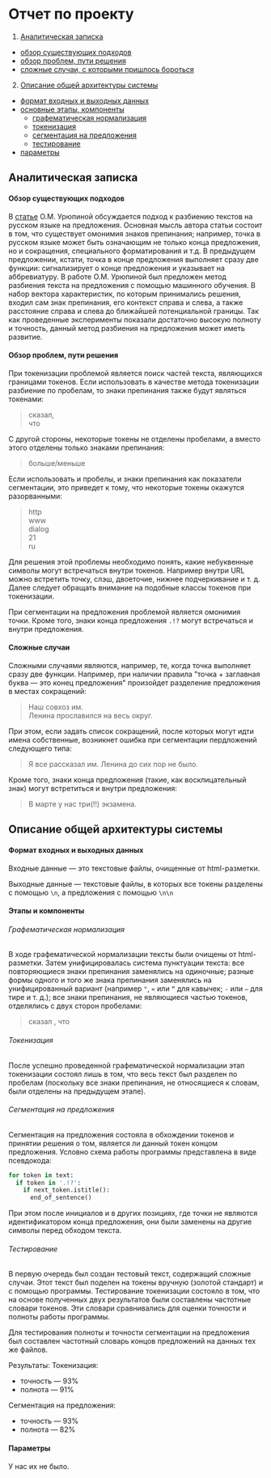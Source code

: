 # Отчет по проекту

1. [Аналитическая записка](https://github.com/gree-gorey/sentence_splitter/blob/master/report.md#Аналитическая-записка)
  * [обзор существующих подходов](https://github.com/gree-gorey/sentence_splitter/blob/master/report.md#Обзор-существующих-подходов)
  * [обзор проблем, пути решения](https://github.com/gree-gorey/sentence_splitter/blob/master/report.md#Обзор-проблем-пути-решения)
  * [сложные случаи, с которыми пришлось бороться](https://github.com/gree-gorey/sentence_splitter/blob/master/report.md#Сложные-случаи)
2. [Описание общей архитектуры системы](https://github.com/gree-gorey/sentence_splitter/blob/master/report.md#Описание-общей-архитектуры-системы)
  * [формат входных и выходных данных](https://github.com/gree-gorey/sentence_splitter/blob/master/report.md#Формат-входных-и-выходных-данных)
  * [основные этапы, компоненты](https://github.com/gree-gorey/sentence_splitter/blob/master/report.md#Этапы-и-компоненты)
    * [графематическая нормализация](https://github.com/gree-gorey/sentence_splitter/blob/master/report.md#Графематическая-нормализация)
    * [токенизация](https://github.com/gree-gorey/sentence_splitter/blob/master/report.md#Токенизация)
    * [сегментация на предложения](https://github.com/gree-gorey/sentence_splitter/blob/master/report.md#Сегментация-на-предложения)
    * [тестирование](https://github.com/gree-gorey/sentence_splitter/blob/master/report.md#Тестирование)
  * [параметры](https://github.com/gree-gorey/sentence_splitter/blob/master/report.md#Параметры)

## Аналитическая записка

#### Обзор существующих подходов

В [статье](http://www.dialog-21.ru/digests/dialog2008/materials/html/83.htm) О.М. Урюпиной обсуждается подход к разбиению текстов на русском языке на предложения. Основная мысль автора статьи состоит в том, что существует омонимия знаков препинания; например, точка в русском языке может быть означающим не только конца предложения, но и сокращения, специального форматирования и т.д. В предыдущем предложении, кстати, точка в конце предложения выполняет сразу две функции: сигнализирует о конце предложения и указывает на аббревиатуру. В работе О.М. Урюпиной был предложен метод разбиения текста на предложения с помощью машинного обучения. В набор вектора характеристик, по которым принимались решения, входил сам знак препинания, его контекст справа и слева, а также расстояние справа и слева до ближайшей потенциальной границы. Так как проведенные эксперименты показали достаточно высокую полноту и точность, данный метод разбиения на предложения может иметь развитие.

#### Обзор проблем, пути решения

При токенизации проблемой является поиск частей текста, являющихся границами токенов. Если использовать в качестве метода токенизации разбиение по пробелам, то знаки препинания также будут являться токенами:
> сказал,<br>
> что

С другой стороны, некоторые токены не отделены пробелами, а вместо этого отделены только знаками препинания:
> больше/меньше

Если использовать и пробелы, и знаки препинания как показатели сегментации, это приведет к тому, что некоторые токены окажутся разорванными:
> http<br>
> www<br>
> dialog<br>
> 21<br>
> ru<br>

Для решения этой проблемы необходимо понять, какие небуквенные символы могут встречаться внутри токенов. Например внутри URL можно встретить точку, слэш, двоеточие, нижнее подчеркивание и т. д. Далее следует обращать внимание на подобные классы токенов при токенизации.

При сегментации на предложения проблемой является омонимия точки. Кроме того, знаки конца предложения `.!?` могут встречаться и внутри предложения.

#### Сложные случаи

Сложными случаями являются, например, те, когда точка выполняет сразу две функции. Например, при наличии правила "точка + заглавная буква ― это конец предложения" произойдет разделение предложения в местах сокращений:
> Наш совхоз им.<br>
> Ленина прославился на весь округ.

При этом, если задать список сокращений, после которых могут идти имена собственные, возникнет ошибка при сегментации пердложений следующего типа:
> Я все рассказал им. Ленина до сих пор не было.

Кроме того, знаки конца предложения (такие, как восклицательный знак) могут встретиться и внутри предложения:
> В марте у нас три(!!) экзамена.

## Описание общей архитектуры системы

#### Формат входных и выходных данных

Входные данные ― это текстовые файлы, очищенные от html-разметки.

Выходные данные ― текстовые файлы, в которых все токены разделены с помощью `\n`, а предложения с помощью `\n\n`

#### Этапы и компоненты

###### Графематическая нормализация

В ходе графематической нормализации тексты были очищены от html-разметки. Затем унифицировалась система пунктуации текста: все повторяющиеся знаки препинания заменялись на одиночные; разные формы одного и того же знака препинания заменялись на унифицированный вариант (например `"`, `«` или `“` для кавычек; `-` или `—` для тире и т. д.); все знаки препинания, не являющиеся частью токенов, отделялись с двух сторон пробелами:
> сказал , что

###### Токенизация

После успешно проведенной графематической нормализации этап токенизации состоял лишь в том, что весь текст был разделен по пробелам (поскольку все знаки препинания, не относящиеся к словам, были отделены на предыдущем этапе).

###### Сегментация на предложения

Сегментация на предложения состояла в обхождении токенов и принятии решения о том, является ли данный токен концом предложения. Условно схема работы программы представлена в виде псевдокода:
```python
for token in text:
  if token in '.!?':
    if next_token.istitle():
      end_of_sentence()
```
При этом после инициалов и в других позициях, где точки не являются идентификатором конца предложения, они были заменены на другие символы перед обходом текста.

###### Тестирование

В первую очередь был создан тестовый текст, содержащий сложные случаи. Этот текст был поделен на токены вручную (золотой стандарт) и с помощью программы. Тестирование токенизации состояло в том, что на основе полученных двух результатов были составлены частотные словари токенов. Эти словари сравнивались для оценки точности и полноты работы программы.

Для тестирования полноты и точности сегментации на предложения был составлен частотный словарь концов предложений на данных тех же файлов.

Результаты:
Токенизация:
* точность — 93%
* полнота — 91%

Сегментация на предложения:
* точность — 93%
* полнота — 82%

#### Параметры

У нас их не было.
